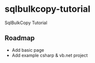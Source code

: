 # sqlbulkcopy-tutorial
SqlBulkCopy Tutorial

## Roadmap
- Add basic page
- Add example csharp & vb.net project
